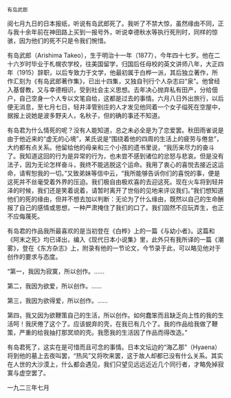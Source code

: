     有岛武郎 

   阅七月九日的日本报纸，听说有岛武郎死了。我听了不禁大惊，虽然缘由不同，正与我十余年前在神田路上买到一报号外，听说幸德秋水等执行死刑时，同样的惊骇，因为他们的死不只是令我们惋惜。

   有岛武郎（Arishima Takeo），生于明治十一年（1877），今年四十七岁。他在二十六岁时毕业于札幌农学校，往美国留学，归国后任母校的英文讲师八年，大正四年（1915）辞职，以后专致力于文学，他最初属于白桦一派，其后独立著作，所作汇刻为《有岛武郎著作集》，已出十四集，又独自刊行个人杂志曰“泉”。他曾经入基督教，又与幸德相识，受到社会主义思想。去年决心抛弃私有田产，分给佃户，自己空身一个人专以文笔自给，这都是过去的事情。六月八日外出旅行，以后便无消息，至七月七日，轻井泽管别庄的人才发见他同着一个女子缢死在空屋中，据报上说她是波多野夫人，名秋子，但的确的事还不知道。

   有岛君为什么情死的呢？没有人能知道，总之未必全是为了恋爱罢。秋田雨雀说是由于他近来的“虚无的心境”，某氏说是“围绕着他的四周的生活上的疲劳与倦怠”，大约都有点关系。他留给他的母亲和三个小孩的遗书里说，“我历来尽力的奋斗了。我知道这回的行为是异常的行为，也未尝不感到诸位的忿怒与悲哀。但是没有法子，因为无论怎样奋斗，我终不能逃脱这个运命。我用了衷心的喜悦去接近这运命，请宥恕我的一切。”又致弟妹等信中云，“我所能够告诉你们的喜悦的事，便是这死并不丝毫受着外界的压迫。我们极自由极欢喜的去迎这死。现在火车将到轻井泽的时候，我们还是笑着说着，请暂时离开了世俗的见地来评议我们。”我们想知道他们的死的缘由，但并不想去加以判断：无论为了什么缘由，既然以自己的生命酬报了自己的感情或思想，一种严肃掩住了我们的口了。我们固然不应玩弄生，也正不应侮蔑死。

   有岛君的作品我所最喜欢的是当初登在《白桦》上的一篇《与幼小者》。这篇和《阿末之死》均已译出，编入《现代日本小说集》里，此外只有我所译的一篇《潮雾》，登在《东方杂志》上，附录有他的一节论文，今节录于此，可以略见他对于创作的要求与态度。

   “第一，我因为寂寞，所以创作。……

   第二，我因为欲爱，所以创作。……

   第三，我因为欲得爱，所以创作。……

   第四，我又因为欲鞭策自己的生活，所以创作。如何蠢笨而且缺乏向上性的我的生活呵！我厌倦了这个了。应该蜕弃的壳，在我已有几个了。我的作品给我做了鞭策，严重的给我抽打那冥顽的壳。我愿我的生活因了作品而得改造。”

   有岛君死了，这实在是可惜而且可念的事情。日本文坛边的“海乙那”（Hyaena）将到他的墓上去夜叫罢，“热风”又将吹来罢，这于故人却都已没有什么关系。其实在人世的大沙漠上，什么都会遇见，我们只望见远远近近几个同行者，才略免掉寂寞与虚空罢了。

   一九二三年七月


